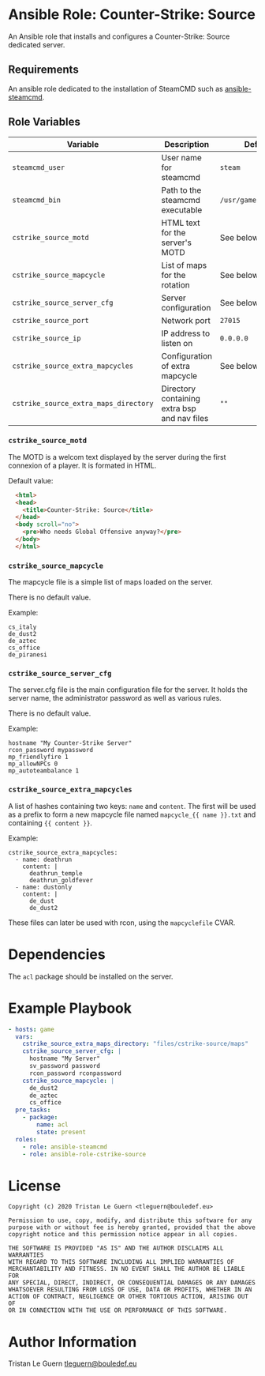 # Ansible Role: Counter-Strike: Source

An Ansible role that installs and configures a Counter-Strike: Source dedicated server.

## Requirements

An ansible role dedicated to the installation of SteamCMD such as [ansible-steamcmd](https://github.com/Aversiste/ansible-steamcmd).

## Role Variables

| Variable | Description | Default |
|----------|-------------|---------|
| `steamcmd_user` | User name for steamcmd | `steam` |
| `steamcmd_bin` | Path to the steamcmd executable | `/usr/games/steamcmd` |
| `cstrike_source_motd` | HTML text for the server's MOTD | See below |
| `cstrike_source_mapcycle` | List of maps for the rotation | See below |
| `cstrike_source_server_cfg` | Server configuration | See below |
| `cstrike_source_port` | Network port | `27015` |
| `cstrike_source_ip` | IP address to listen on | `0.0.0.0` |
| `cstrike_source_extra_mapcycles` | Configuration of extra mapcycle | See below |
| `cstrike_source_extra_maps_directory` | Directory containing extra bsp and nav files | `""` |

### `cstrike_source_motd`

The MOTD is a welcom text displayed by the server during the first connexion of a player.
It is formated in HTML.

Default value:

```html
  <html>
  <head>
    <title>Counter-Strike: Source</title>
  </head>
  <body scroll="no">
    <pre>Who needs Global Offensive anyway?</pre>
  </body>
  </html>
```

### `cstrike_source_mapcycle`

The mapcycle file is a simple list of maps loaded on the server.

There is no default value.

Example:

```
cs_italy
de_dust2
de_aztec
cs_office
de_piranesi
```

### `cstrike_source_server_cfg`

The server.cfg file is the main configuration file for the server.
It holds the server name, the administrator password as well as various rules.

There is no default value.

Example:

```
hostname "My Counter-Strike Server"
rcon_password mypassword
mp_friendlyfire 1
mp_allowNPCs 0
mp_autoteambalance 1
```

### `cstrike_source_extra_mapcycles`

A list of hashes containing two keys: `name` and `content`.
The first will be used as a prefix to form a new mapcycle file named `mapcycle_{{ name }}.txt` and containing `{{ content }}`.

Example:

```
cstrike_source_extra_mapcycles:
  - name: deathrun
    content: |
      deathrun_temple
      deathrun_goldfever
  - name: dustonly
    content: |
      de_dust
      de_dust2
```

These files can later be used with rcon, using the `mapcyclefile` CVAR.

# Dependencies

The `acl` package should be installed on the server.

# Example Playbook

```yaml
- hosts: game
  vars:
    cstrike_source_extra_maps_directory: "files/cstrike-source/maps"
    cstrike_source_server_cfg: |
      hostname "My Server"
      sv_password password
      rcon_password rconpassword
    cstrike_source_mapcycle: |
      de_dust2
      de_aztec
      cs_office
  pre_tasks:
    - package:
        name: acl
        state: present
  roles:
    - role: ansible-steamcmd
    - role: ansible-role-cstrike-source
```

# License

```
Copyright (c) 2020 Tristan Le Guern <tleguern@bouledef.eu>

Permission to use, copy, modify, and distribute this software for any
purpose with or without fee is hereby granted, provided that the above
copyright notice and this permission notice appear in all copies.

THE SOFTWARE IS PROVIDED "AS IS" AND THE AUTHOR DISCLAIMS ALL WARRANTIES
WITH REGARD TO THIS SOFTWARE INCLUDING ALL IMPLIED WARRANTIES OF
MERCHANTABILITY AND FITNESS. IN NO EVENT SHALL THE AUTHOR BE LIABLE FOR
ANY SPECIAL, DIRECT, INDIRECT, OR CONSEQUENTIAL DAMAGES OR ANY DAMAGES
WHATSOEVER RESULTING FROM LOSS OF USE, DATA OR PROFITS, WHETHER IN AN
ACTION OF CONTRACT, NEGLIGENCE OR OTHER TORTIOUS ACTION, ARISING OUT OF
OR IN CONNECTION WITH THE USE OR PERFORMANCE OF THIS SOFTWARE.
```

# Author Information

Tristan Le Guern <tleguern@bouledef.eu>
